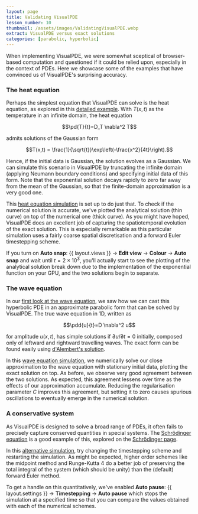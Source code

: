 ```yaml
---
layout: page
title: Validating VisualPDE
lesson_number: 10
thumbnail: /assets/images/ValidatingVisualPDE.webp
extract: VisualPDE versus exact solutions
categories: [parabolic, hyperbolic]
---
```


When implementing VisualPDE, we were somewhat sceptical of browser-based computation and questioned if it could be relied upon, especially in the context of PDEs. Here we showcase some of the examples that have convinced us of VisualPDE's surprising accuracy.

### The heat equation

Perhaps the simplest equation that VisualPDE can solve is the heat equation, as explored in this [detailed example](/basic-pdes/heat-equation). With $T(x,t)$ as the temperature in an infinite domain, the heat equation

$$\pd{T}{t}=D_T \nabla^2 T$$

admits solutions of the Gaussian form 

$$T(x,t) = \frac{1}{\sqrt{t}}\exp\left(-\frac{x^2}{4t}\right).$$

Hence, if the initial data is Gaussian, the solution evolves as a Gaussian. We can simulate this scenario in VisualPDE by truncating the infinite domain (applying Neumann boundary conditions) and specifying initial data of this form. Note that the exponential solution decays rapidly to zero far away from the mean of the Gaussian, so that the finite-domain approximation is a very good one.

This [heat equation simulation](/sim/?preset=heatEquation1DValidity) is set up to do just that. To check if the numerical solution is accurate, we've plotted the analytical solution (thin curve) on top of the numerical one (thick curve). As you might have hoped, VisualPDE does an excellent job of capturing the spatiotemporal evolution of the exact solution. This is especially remarkable as this particular simulation uses a fairly coarse spatial discretisation and a forward Euler timestepping scheme. 

If you turn on **Auto snap**:
<span class='click_sequence'>{{ layout.views }} → **Edit view** → **Colour** → **Auto snap**</span>
 and wait until $t=2\times 10^{3}$, you'll actually start to see the plotting of the analytical solution break down due to the implementation of the exponential function on your GPU, and the two solutions begin to separate.

### The wave equation

In our [first look at the wave equation](/basic-pdes/wave-equation), we saw how we can cast this hyperbolic PDE in an approximate parabolic form that can be solved by VisualPDE. The true wave equation in 1D, written as

$$\pdd{u}{t}=D \nabla^2 u$$

for amplitude $u(x,t)$, has simple solutions if $\partial u / \partial t=0$ initially, composed only of leftward and rightward travelling waves. The exact form can be found easily using [d'Alembert's solution](https://mathworld.wolfram.com/dAlembertsSolution.html).

In this [wave equation simulation](/sim/?preset=waveEquation1DValidity), we numerically solve our close approximation to the wave equation with stationary initial data, plotting the exact solution on top. As before, we observe very good agreement between the two solutions. As expected, this agreement lessens over time as the effects of our approximation accumulate. Reducing the regularisation parameter $C$ improves this agreement, but setting it to zero causes spurious oscillations to eventually emerge in the numerical solution.

### A conservative system

As VisualPDE is designed to solve a broad range of PDEs, it often fails to precisely capture conserved quantities in special systems. The [Schrödinger equation](https://en.wikipedia.org/wiki/Schrödinger_equation) is a good example of this, explored on the [Schrödinger page](/basic_pdes/stabilised-schrodinger). 

In this [alternative simulation](/sim/?preset=stabilizedSchrodinger1DValidity), try changing the timestepping scheme and restarting the simulation. As might be expected, higher order schemes like the midpoint method and Runge-Kutta 4 do a better job of preserving the total integral of the system (which should be unity) than the (default) forward Euler method. 

To get a handle on this quantitatively, we've enabled **Auto pause**:
<span class='click_sequence'>{{ layout.settings }} → **Timestepping** → **Auto pause**</span>
which stops the simulation at a specified time so that you can compare the values obtained with each of the numerical schemes.